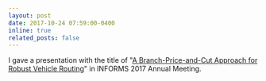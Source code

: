 ```yaml
---
layout: post
date: 2017-10-24 07:59:00-0400
inline: true
related_posts: false
---
```


I gave a presentation with the title of "[A Branch-Price-and-Cut Approach for Robust Vehicle Routing](http://www.abstractsonline.com/pp8/#!/4471/presentation/4865)" in INFORMS 2017 Annual Meeting.

